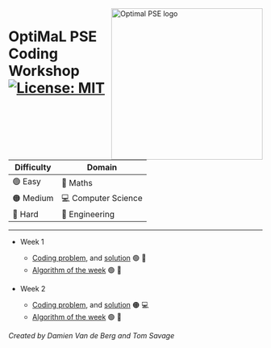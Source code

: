 <a href="https://www.imperial.ac.uk/optimisation-and-machine-learning-for-process-engineering/about-us/">
<img src="https://avatars.githubusercontent.com/u/81195336?s=200&v=4" alt="Optimal PSE logo" title="OptimalPSE" align="right" height="300" />
</a>


# OptiMaL PSE Coding Workshop [![License: MIT](https://img.shields.io/badge/License-MIT-yellow.svg)](https://opensource.org/licenses/MIT) 

 
| Difficulty | Domain |
|---|---|
| 🟢 Easy | 🧮 Maths |
| 🟠 Medium  | 💻 Computer Science |
| 🔴 Hard  | 🔬 Engineering |

---

 - Week 1 
 	- [Coding problem](problems/problem_1/description.md), and [solution](problems/problem_1/solution.md) 🟢 🧮
	- [Algorithm of the week](algorithms/algorithm_1/description.md) :green_circle: :microscope:

 - Week 2 
 	- [Coding problem](problems/problem_2/description.md), and [solution](problems/problem_2/solution.md) 🟠 💻
	- [Algorithm of the week](algorithms/algorithm_2/description.md) :green_circle: :abacus:


_Created by Damien Van de Berg and Tom Savage_
